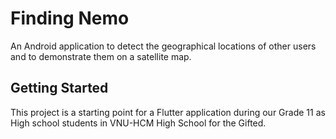 # Finding Nemo 
An Android application to detect the geographical locations of other users and to demonstrate them on a satellite map.
## Getting Started

This project is a starting point for a Flutter application during our Grade 11 as High school students in VNU-HCM High School for the Gifted.

